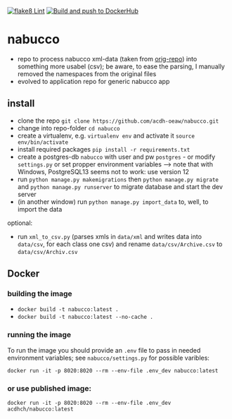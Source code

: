 [![flake8 Lint](https://github.com/acdh-oeaw/nabucco/actions/workflows/lint.yml/badge.svg)](https://github.com/acdh-oeaw/nabucco/actions/workflows/lint.yml) [![Build and push to DockerHub](https://github.com/acdh-oeaw/nabucco/actions/workflows/build.yml/badge.svg)](https://github.com/acdh-oeaw/nabucco/actions/workflows/build.yml)

# nabucco
* repo to process nabucco xml-data (taken from [orig-repo](https://github.com/DigitalPasts/nabucco/tree/master/nabucco-xml)) into something more usabel (csv); be aware, to ease the parsing, I manually removed the namespaces from the original files
* evolved to application repo for generic nabucco app

## install

* clone the repo `git clone https://github.com/acdh-oeaw/nabucco.git`
* change into repo-folder `cd nabucco`
* create a virtualenv, e.g. `virtualenv env` and activate it `source env/bin/activate`
* install required packages `pip install -r requirements.txt`
* create a postgres-db `nabucco` with user and pw `postgres` - or modify `settings.py` or set propper environment variables
    --> note that with Windows, PostgreSQL13 seems not to work: use version 12
* run `python manage.py makemigrations` then `python manage.py migrate` and  `python manage.py runserver` to migrate database and start the dev server
* (in another window) run `python manage.py import_data` to, well, to import the data

optional:

* run `xml_to_csv.py` (parses xmls in `data/xml` and writes data into `data/csv`, for each class one csv) and rename `data/csv/Archive.csv` to `data/csv/Archiv.csv`

## Docker

### building the image

* `docker build -t nabucco:latest .`
* `docker build -t nabucco:latest --no-cache .`

### running the image

To run the image you should provide an `.env` file to pass in needed environment variables; see `nabucco/settings.py` for possible varibles:

`docker run -it -p 8020:8020 --rm --env-file .env_dev nabucco:latest`

### or use published image:

`docker run -it -p 8020:8020 --rm --env-file .env_dev acdhch/nabucco:latest`
